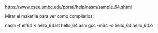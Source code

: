 https://www.csee.umbc.edu/portal/help/nasm/sample_64.shtml

Mirar el makefile para ver como compilarlos:

nasm -f elf64 -l hello_64.lst  hello_64.asm
gcc -m64 -o hello_64  hello_64.o
